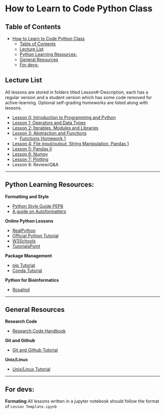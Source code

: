 # How to Learn to Code Python Class

## Table of Contents
- [How to Learn to Code Python Class](#how-to-learn-to-code-python-class)
  - [Table of Contents](#table-of-contents)
  - [Lecture List](#lecture-list)
  - [Python Learning Resources:](#python-learning-resources)
  - [General Resources](#general-resources)
  - [For devs:](#for-devs)

## Lecture List

All lessons are stored in folders titled Lesson#-Description, each has a regular version and a student version which has some code removed for active-learning. Optional self-grading homeworks are listed along with lessons.

- [Lesson 0: Introduction to Programming and Python](/Lesson_0_Introduction/Lesson_0_Student_Version.ipynb)
- [Lesson 1: Operators and Data Types](/Lesson_1_Basics/Lesson_1.ipynb)
- [Lesson 2: Iterables, Modules and Libraries](/Lesson_2_Control_Structs/Lesson_2_Control_structs_teacher.ipynb)
- [Lesson 3: Abstraction and Functions](/Lesson_3_Abstraction_Functions/Lesson_3.ipynb)
  - [Functions Homework 1](https://www.w3schools.com/python/exercise.asp?filename=exercise_functions1)
- [Lesson 4: File input/output, String Manipulation, Pandas 1](/Lesson_4_FileIO/Lesson_4.ipynb)
- [Lesson 5: Pandas II](/Lesson_5_Pandas_DataFrame/Lesson5_pandas_DataFrame_Teacher.ipynb)
- [Lesson 6: Numpy](Lesson_6_NumPy/Lesson_6_NumPy.ipynb)
- [Lesson 7: Plotting](/Lesson_7_Plotting/plotting_student.ipynb)
- Lesson 8: Review/Q&A

---

## Python Learning Resources:

**Formatting and Style**
- [Python Style Guide PEP8](https://peps.python.org/pep-0008/)
- [A guide on Autoformatters](https://www.kevinpeters.net/auto-formatters-for-python)

**Online Python Lessons**
- [RealPython](https://realpython.com)
- [Official Python Tutorial](https://docs.python.org/3/tutorial/)
- [W3Schools](https://www.w3schools.com/python/)
- [TutorialsPoint](https://www.tutorialspoint.com/python/index.htm)

**Package Management**
- [pip Tutorial](https://realpython.com/what-is-pip/)
- [Conda Tutorial](https://docs.conda.io/projects/conda/en/latest/user-guide/getting-started.html)

**Python for Bioinformatics**
- [Rosalind](https://rosalind.info/problems/locations/)

---

## General Resources

**Research Code**
- [Research Code Handbook](https://goodresearch.dev)

**Git and Github**
- [Git and Github Tutorial](https://product.hubspot.com/blog/git-and-github-tutorial-for-beginners)

**Unix/Linux**
- [Unix/Linux Tutorial](https://www.tutorialspoint.com/unix/index.htm)




---

## For devs:

**Formating**
All lessons written in a jupyter notebook should follow the format of ```Lesson Template.ipynb```